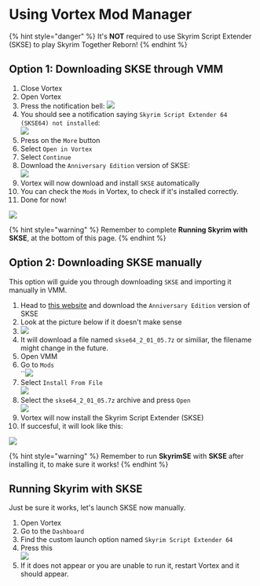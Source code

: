 # Using Vortex Mod Manager

{% hint style="danger" %}
It's **NOT** required to use Skyrim Script Extender (SKSE) to play Skyrim Together Reborn!
{% endhint %}

## Option 1: Downloading SKSE through VMM

1. Close Vortex
2. Open Vortex
3. Press the notification bell: ![](https://shx.is/5BKJ5HNdx.png)
4. You should see a notification saying `Skyrim Script Extender 64 (SKSE64) not installed`:\
   ![](https://shx.is/5BKJFEhCP.png)
5. Press on the `More` button
6. Select `Open in Vortex`
7. Select `Continue`
8. Download the `Anniversary Edition` version of SKSE:\
   ![](https://shx.is/5BiRWybx1.png)
9. Vortex will now download and install `SKSE` automatically
10. You can check the `Mods` in Vortex, to check if it's installed correctly.
11. Done for now!

![](https://shx.is/5BKLBAWGg.gif)

{% hint style="warning" %}
Remember to complete **Running Skyrim with SKSE**, at the bottom of this page.
{% endhint %}

## Option 2: Downloading SKSE manually

This option will guide you through downloading `SKSE` and importing it manually in VMM.

1. Head to [this website](https://skse.silverlock.org/) and download the `Anniversary Edition` version of SKSE
2. Look at the picture below if it doesn't make sense
3. ![](https://shx.is/5BiRWybx1.png)
4. It will download a file named `skse64_2_01_05.7z` or similiar, the filename might change in the future.
5. Open VMM
6. Go to `Mods`\
   \`\`![](https://shx.is/5BKj0E2Di.png)
7. Select `Install From File`\
   ![](https://shx.is/5BKj4UqTm.png)
8. Select the `skse64_2_01_05.7z` archive and press `Open`\
   ![](https://shx.is/5BKjrxdZX.png)
9. Vortex will now install the Skyrim Script Extender (SKSE)
10. If succesful, it will look like this:

![](https://shx.is/5BKjLevFK.png)

{% hint style="warning" %}
Remember to run **SkyrimSE** with **SKSE** after installing it, to make sure it works!
{% endhint %}

## Running Skyrim with SKSE

Just be sure it works, let's launch SKSE now manually.

1. Open Vortex
2. Go to the `Dashboard`
3. Find the custom launch option named `Skyrim Script Extender 64`
4. Press this\
   ![](https://shx.is/5BKkoaCyQ.png)
5. If it does not appear or you are unable to run it, restart Vortex and it should appear.
